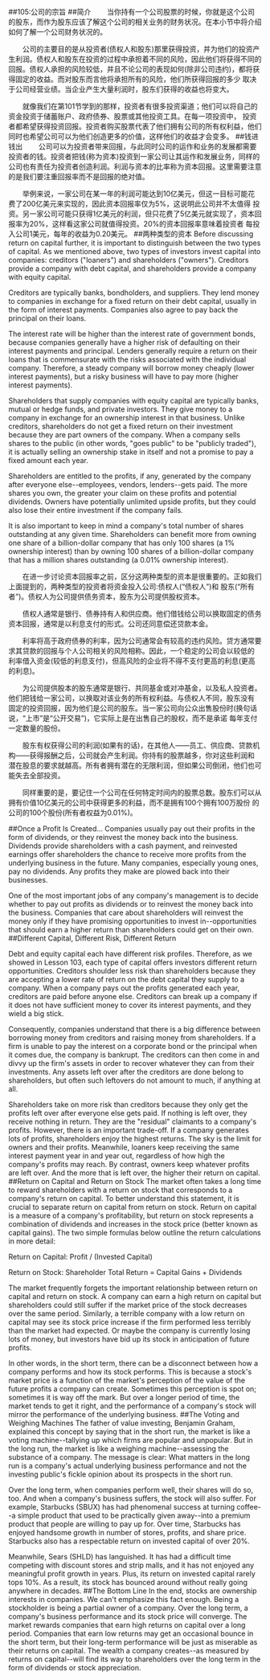 ##105:公司的宗旨
##简介
　　当你持有一个公司股票的时候，你就是这个公司的股东，而作为股东应该了解这个公司的相关业务的财务状况。在本小节中将介绍如何了解一个公司财务状况的。

　　公司的主要目的是从投资者(债权人和股东)那里获得投资，并为他们的投资产生利润。债权人和股东在投资的过程中承担着不同的风险，因此他们将获得不同的
回报。债权人承担的风险较低，并且不论公司的表现如何(除非公司违约)，都将获得固定的收益。而对股东而言他将承担所有的风险，他们所获得回报的多少
取决于公司经营业绩。当企业产生大量利润时，股东们获得的收益也将变大。

　　就像我们在第101节学到的那样，投资者有很多投资渠道；他们可以将自己的资金投资于储蓄账户、政府债券、股票或其他投资工具。在每一项投资中，
投资者都希望获得投资回报。投资者购买股票代表了他们拥有公司的所有权利益，他们同时也希望公司可以为他们创造更多的价值，这样他们的收益才会变多。
##钱进钱出
　　公司可以为投资者带来回报，与此同时公司的运作和业务的发展都需要投资者的钱。投资者把钱(称为资本)投资到一家公司让其运作和发展业务，同样的
公司也有责任为投资者创造利润。利润与资本的比率称为资本回报。这里需要注意的是我们要注重回报率而不是回报的绝对值。

　　举例来说，一家公司在某一年的利润可能达到10亿美元，但这一目标可能花费了200亿美元来实现的，因此资本回报率仅为5%，这说明此公司并不太值得
投资。另一家公司可能只获得1亿美元的利润，但只花费了5亿美元就实现了，资本回报率为20%，这样看这家公司就值得投资。20%的资本回报率意味着投资者
每投入公司1美元，每年的收益为0.20美元。
##两种类型的资本
Before discussing return on capital further, it is important to distinguish between the two types of capital. As we 
mentioned above, two types of investors invest capital into companies: creditors ("loaners") and shareholders ("owners"). 
Creditors provide a company with debt capital, and shareholders provide a company with equity capital. 

Creditors are typically banks, bondholders, and suppliers. They lend money to companies in exchange for a fixed return 
on their debt capital, usually in the form of interest payments. Companies also agree to pay back the principal on their loans.

The interest rate will be higher than the interest rate of government bonds, because companies generally have a higher 
risk of defaulting on their interest payments and principal. Lenders generally require a return on their loans that is 
commensurate with the risks associated with the individual company. Therefore, a steady company will borrow money 
cheaply (lower interest payments), but a risky business will have to pay more (higher interest payments).

Shareholders that supply companies with equity capital are typically banks, mutual or hedge funds, and private investors. 
They give money to a company in exchange for an ownership interest in that business. Unlike creditors, shareholders do not get a fixed return on their investment because they are part owners of the company. When a company sells shares to the public (in other words, "goes public" to be "publicly traded"), it is actually selling an ownership stake in itself and not a promise to pay a fixed amount each year.

Shareholders are entitled to the profits, if any, generated by the company after everyone else--employees, vendors, 
lenders--gets paid. The more shares you own, the greater your claim on these profits and potential dividends. Owners 
have potentially unlimited upside profits, but they could also lose their entire investment if the company fails. 

It is also important to keep in mind a company's total number of shares outstanding at any given time. Shareholders 
can benefit more from owning one share of a billion-dollar company that has only 100 shares (a 1% ownership interest) 
than by owning 100 shares of a billion-dollar company that has a million shares outstanding (a 0.01% ownership interest). 

　　在进一步讨论资本回报率之前，区分这两种类型的资本是很重要的。正如我们上面提到的，两种类型的投资者将资金投入公司:债权人(“债权人”)和
股东(“所有者”)。债权人为公司提供债务资本，股东为公司提供股权资本。

　　债权人通常是银行、债券持有人和供应商。他们借钱给公司以换取固定的债务资本回报，通常是以利息支付的形式。公司还同意偿还贷款本金。

　　利率将高于政府债券的利率，因为公司通常会有较高的违约风险。贷方通常要求其贷款的回报与个人公司相关的风险相称。因此，一个稳定的公司会以较低的
利率借入资金(较低的利息支付)，但高风险的企业将不得不支付更高的利息(更高的利息)。

　　为公司提供股本的股东通常是银行、共同基金或对冲基金，以及私人投资者。他们把钱给一家公司，以换取对该业务的所有权利益。与债权人不同，股东没有
固定的投资回报，因为他们是公司的股东。当一家公司向公众出售股份时(换句话说，“上市”是“公开交易”)，它实际上是在出售自己的股权，而不是承诺
每年支付一定数量的股份。

　　股东有权获得公司的利润(如果有的话)，在其他人——员工、供应商、贷款机构——获得报酬之后，公司就会产生利润。你持有的股票越多，你对这些利润和
潜在股息的要求就越高。所有者拥有潜在的无限利润，但如果公司倒闭，他们也可能失去全部投资。

　　同样重要的是，要记住一个公司在任何特定时间内的股票总数。股东们可以从拥有价值10亿美元的公司中获得更多的利益，而不是拥有100个拥有100万股份
的公司的100个股份(所有者权益为0.01%)。

##Once a Profit Is Created...
Companies usually pay out their profits in the form of dividends, or they reinvest the money back into the business. 
Dividends provide shareholders with a cash payment, and reinvested earnings offer shareholders the chance to receive 
more profits from the underlying business in the future. Many companies, especially young ones, pay no dividends. 
Any profits they make are plowed back into their businesses.

One of the most important jobs of any company's management is to decide whether to pay out profits as dividends or to 
reinvest the money back into the business. Companies that care about shareholders will reinvest the money only if they 
have promising opportunities to invest in--opportunities that should earn a higher return than shareholders could get 
on their own.
##Different Capital, Different Risk, Different Return

Debt and equity capital each have different risk profiles. Therefore, as we showed in Lesson 103, each type of capital 
offers investors different return opportunities. Creditors shoulder less risk than shareholders because they are accepting 
a lower rate of return on the debt capital they supply to a company. When a company pays out the profits generated each 
year, creditors are paid before anyone else. Creditors can break up a company if it does not have sufficient money to 
cover its interest payments, and they wield a big stick. 

Consequently, companies understand that there is a big difference between borrowing money from creditors and raising 
money from shareholders. If a firm is unable to pay the interest on a corporate bond or the principal when it comes due, 
the company is bankrupt. The creditors can then come in and divvy up the firm's assets in order to recover whatever they 
can from their investments. Any assets left over after the creditors are done belong to shareholders, but often such 
leftovers do not amount to much, if anything at all.

Shareholders take on more risk than creditors because they only get the profits left over after everyone else gets paid. 
If nothing is left over, they receive nothing in return. They are the "residual" claimants to a company's profits. 
However, there is an important trade-off. If a company generates lots of profits, shareholders enjoy the highest returns. 
The sky is the limit for owners and their profits. Meanwhile, loaners keep receiving the same interest payment year 
in and year out, regardless of how high the company's profits may reach. By contrast, owners keep whatever profits are 
left over. And the more that is left over, the higher their return on capital.
##Return on Capital and Return on Stock
The market often takes a long time to reward shareholders with a return on stock that corresponds to a company's return 
on capital. To better understand this statement, it is crucial to separate return on capital from return on stock. 
Return on capital is a measure of a company's profitability, but return on stock represents a combination of dividends 
and increases in the stock price (better known as capital gains). The two simple formulas below outline the return 
calculations in more detail:

Return on Capital: Profit / (Invested Capital)

Return on Stock: Shareholder Total Return = Capital Gains + Dividends

The market frequently forgets the important relationship between return on capital and return on stock. A company can 
earn a high return on capital but shareholders could still suffer if the market price of the stock decreases over the 
same period. Similarly, a terrible company with a low return on capital may see its stock price increase if the firm 
performed less terribly than the market had expected. Or maybe the company is currently losing lots of money, but 
investors have bid up its stock in anticipation of future profits.

In other words, in the short term, there can be a disconnect between how a company performs and how its stock performs. 
This is because a stock's market price is a function of the market's perception of the value of the future profits a 
company can create. Sometimes this perception is spot on; sometimes it is way off the mark. But over a longer period 
of time, the market tends to get it right, and the performance of a company's stock will mirror the performance of the 
underlying business.
##The Voting and Weighing Machines
The father of value investing, Benjamin Graham, explained this concept by saying that in the short run, the market is 
like a voting machine--tallying up which firms are popular and unpopular. But in the long run, the market is like a 
weighing machine--assessing the substance of a company. The message is clear: What matters in the long run is a company's 
actual underlying business performance and not the investing public's fickle opinion about its prospects in the short run.

Over the long term, when companies perform well, their shares will do so, too. And when a company's business suffers, 
the stock will also suffer. For example, Starbucks (SBUX) has had phenomenal success at turning coffee--a simple product 
that used to be practically given away--into a premium product that people are willing to pay up for. Over time, Starbucks 
has enjoyed handsome growth in number of stores, profits, and share price. Starbucks also has a respectable return on 
invested capital of over 20%.

Meanwhile, Sears (SHLD) has languished. It has had a difficult time competing with discount stores and strip malls, 
and it has not enjoyed any meaningful profit growth in years. Plus, its return on invested capital rarely tops 10%. 
As a result, its stock has bounced around without really going anywhere in decades.
##The Bottom Line
In the end, stocks are ownership interests in companies. We can't emphasize this fact enough. Being a stockholder is 
being a partial owner of a company.
Over the long term, a company's business performance and its stock price will converge. The market rewards companies 
that earn high returns on capital over a long period. Companies that earn low returns may get an occasional bounce in 
the short term, but their long-term performance will be just as miserable as their returns on capital. The wealth a 
company creates--as measured by returns on capital--will find its way to shareholders over the long term in the form 
of dividends or stock appreciation.
